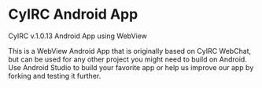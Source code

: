 # CyIRC Android App
CyIRC v.1.0.13 Android App using WebView

This is a WebView Android App that is originally based on CyIRC WebChat, but can be used for any other project you might need to 
build on Android. Use Android Studio to build your favorite app or help us improve our app by forking and testing it further.
